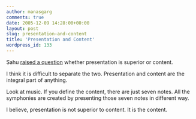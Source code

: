 ```yaml
---
author: manasgarg
comments: true
date: 2005-12-09 14:28:00+00:00
layout: post
slug: presentation-and-content
title: 'Presentation and Content'
wordpress_id: 133
---
```


Sahu [raised a question](http://structured-chaos.blogspot.com/2005/12/presentation-versus-content.html) whether presentation is superior or content.  

I think it is difficult to separate the two. Presentation and content are the integral part of anything.  

Look at music. If you define the content, there are just seven notes. All the symphonies are created by presenting those seven notes in different way.  

I believe, presentation is not superior to content. It is the content.

